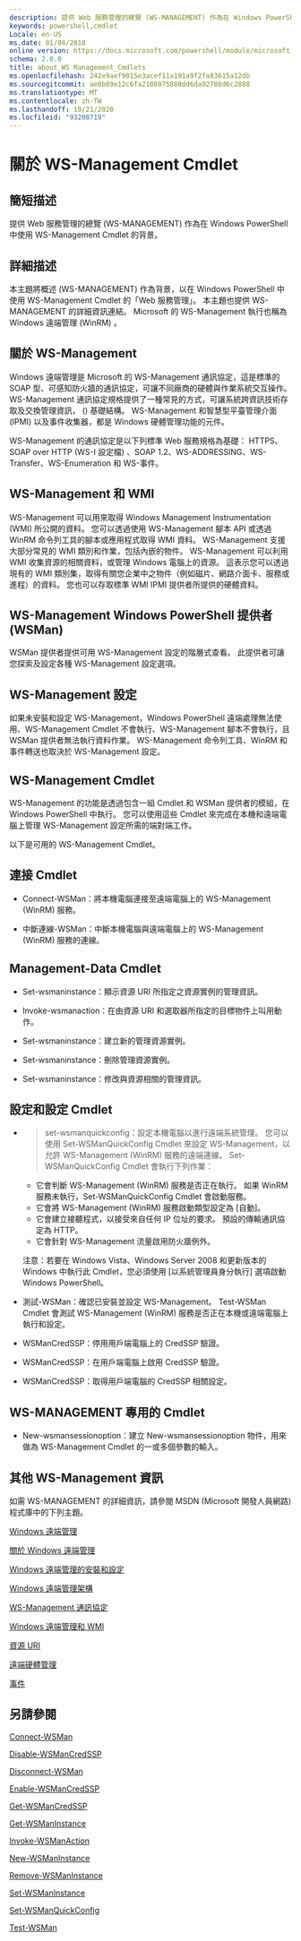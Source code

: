 ```yaml
---
description: 提供 Web 服務管理的總覽 (WS-MANAGEMENT) 作為在 Windows PowerShell 中使用 WS-Management Cmdlet 的背景。
keywords: powershell,cmdlet
Locale: en-US
ms.date: 01/04/2018
online version: https://docs.microsoft.com/powershell/module/microsoft.wsman.management/about/about_ws-management_cmdlets?view=powershell-5.1&WT.mc_id=ps-gethelp
schema: 2.0.0
title: about_WS Management_Cmdlets
ms.openlocfilehash: 242e9aef9015e3acef11a191a9f2fa83615a12db
ms.sourcegitcommit: ae8b89e12c6fa2108075888dd6da92788d6c2888
ms.translationtype: MT
ms.contentlocale: zh-TW
ms.lasthandoff: 10/21/2020
ms.locfileid: "93208719"
---
```

# <a name="about-ws-management-cmdlets"></a>關於 WS-Management Cmdlet

## <a name="short-description"></a>簡短描述

提供 Web 服務管理的總覽 (WS-MANAGEMENT) 作為在 Windows PowerShell 中使用 WS-Management Cmdlet 的背景。

## <a name="long-description"></a>詳細描述

本主題將概述 (WS-MANAGEMENT) 作為背景，以在 Windows PowerShell 中使用 WS-Management Cmdlet 的「Web 服務管理」。 本主題也提供 WS-MANAGEMENT 的詳細資訊連結。 Microsoft 的 WS-Management 執行也稱為 Windows 遠端管理 (WinRM) 。

## <a name="about-ws-management"></a>關於 WS-Management

Windows 遠端管理是 Microsoft 的 WS-Management 通訊協定，這是標準的 SOAP 型、可感知防火牆的通訊協定，可讓不同廠商的硬體與作業系統交互操作。 WS-Management 通訊協定規格提供了一種常見的方式，可讓系統跨資訊技術存取及交換管理資訊， () 基礎結構。 WS-Management 和智慧型平臺管理介面 (IPMI) 以及事件收集器，都是 Windows 硬體管理功能的元件。

WS-Management 的通訊協定是以下列標準 Web 服務規格為基礎： HTTPS、SOAP over HTTP (WS-I 設定檔) 、SOAP 1.2、WS-ADDRESSING、WS-Transfer、WS-Enumeration 和 WS-事件。

## <a name="ws-management-and-wmi"></a>WS-Management 和 WMI

WS-Management 可以用來取得 Windows Management Instrumentation (WMI) 所公開的資料。 您可以透過使用 WS-Management 腳本 API 或透過 WinRM 命令列工具的腳本或應用程式取得 WMI 資料。 WS-Management 支援大部分常見的 WMI 類別和作業，包括內嵌的物件。 WS-Management 可以利用 WMI 收集資源的相關資料，或管理 Windows 電腦上的資源。 這表示您可以透過現有的 WMI 類別集，取得有關您企業中之物件（例如磁片、網路介面卡、服務或進程）的資料。 您也可以存取標準 WMI IPMI 提供者所提供的硬體資料。

## <a name="ws-management-windows-powershell-provider-wsman"></a>WS-Management Windows PowerShell 提供者 (WSMan) 

WSMan 提供者提供可用 WS-Management 設定的階層式查看。 此提供者可讓您探索及設定各種 WS-Management 設定選項。

## <a name="ws-management-configuration"></a>WS-Management 設定

如果未安裝和設定 WS-Management，Windows PowerShell 遠端處理無法使用、WS-Management Cmdlet 不會執行、WS-Management 腳本不會執行，且 WSMan 提供者無法執行資料作業。 WS-Management 命令列工具、WinRM 和事件轉送也取決於 WS-Management 設定。

## <a name="ws-management-cmdlets"></a>WS-Management Cmdlet

WS-Management 的功能是透過包含一組 Cmdlet 和 WSMan 提供者的模組，在 Windows PowerShell 中執行。 您可以使用這些 Cmdlet 來完成在本機和遠端電腦上管理 WS-Management 設定所需的端對端工作。

以下是可用的 WS-Management Cmdlet。

## <a name="connection-cmdlets"></a>連接 Cmdlet

- Connect-WSMan：將本機電腦連接至遠端電腦上的 WS-Management (WinRM) 服務。

- 中斷連線-WSMan：中斷本機電腦與遠端電腦上的 WS-Management (WinRM) 服務的連線。

## <a name="management-data-cmdlets"></a>Management-Data Cmdlet

- Set-wsmaninstance：顯示資源 URI 所指定之資源實例的管理資訊。

- Invoke-wsmanaction：在由資源 URI 和選取器所指定的目標物件上叫用動作。

- Set-wsmaninstance：建立新的管理資源實例。

- Set-wsmaninstance：刪除管理資源實例。

- Set-wsmaninstance：修改與資源相關的管理資訊。

## <a name="setup-and-configuration-cmdlets"></a>設定和設定 Cmdlet

- >set-wsmanquickconfig：設定本機電腦以進行遠端系統管理。
  您可以使用 Set-WSManQuickConfig Cmdlet 來設定 WS-Management，以允許 WS-Management (WinRM) 服務的遠端連線。 Set-WSManQuickConfig Cmdlet 會執行下列作業：
  - 它會判斷 WS-Management (WinRM) 服務是否正在執行。 如果 WinRM 服務未執行，Set-WSManQuickConfig Cmdlet 會啟動服務。
  - 它會將 WS-Management (WinRM) 服務啟動類型設定為 [自動]。
  - 它會建立接聽程式，以接受來自任何 IP 位址的要求。 預設的傳輸通訊協定為 HTTP。
  - 它會針對 WS-Management 流量啟用防火牆例外。

  注意：若要在 Windows Vista、Windows Server 2008 和更新版本的 Windows 中執行此 Cmdlet，您必須使用 [以系統管理員身分執行] 選項啟動 Windows PowerShell。

- 測試-WSMan：確認已安裝並設定 WS-Management。 Test-WSMan Cmdlet 會測試 WS-Management (WinRM) 服務是否正在本機或遠端電腦上執行和設定。

- WSManCredSSP：停用用戶端電腦上的 CredSSP 驗證。

- WSManCredSSP：在用戶端電腦上啟用 CredSSP 驗證。

- WSManCredSSP：取得用戶端電腦的 CredSSP 相關設定。

## <a name="ws-management-specific-cmdlets"></a>WS-MANAGEMENT 專用的 Cmdlet

- New-wsmansessionoption：建立 New-wsmansessionoption 物件，用來做為 WS-Management Cmdlet 的一或多個參數的輸入。

## <a name="additional-ws-management-information"></a>其他 WS-Management 資訊

如需 WS-MANAGEMENT 的詳細資訊，請參閱 MSDN (Microsoft 開發人員網路) 程式庫中的下列主題。

[Windows 遠端管理](/windows/win32/winrm/portal)

[關於 Windows 遠端管理](/windows/win32/winrm/about-windows-remote-management)

[Windows 遠端管理的安裝和設定](/windows/win32/winrm/installation-and-configuration-for-windows-remote-management)

[Windows 遠端管理架構](/windows/win32/winrm/windows-remote-management-architecture)

[WS-Management 通訊協定](/windows/win32/winrm/ws-management-protocol)

[Windows 遠端管理和 WMI](/windows/win32/winrm/windows-remote-management-and-wmi)

[資源 URI](/windows/win32/winrm/resource-uris)

[遠端硬體管理](/windows/win32/winrm/remote-hardware-management)

[事件](/windows/win32/winrm/events)

## <a name="see-also"></a>另請參閱

[Connect-WSMan](xref:Microsoft.WSMan.Management.Connect-WSMan)

[Disable-WSManCredSSP](xref:Microsoft.WSMan.Management.Disable-WSManCredSSP)

[Disconnect-WSMan](xref:Microsoft.WSMan.Management.Disconnect-WSMan)

[Enable-WSManCredSSP](xref:Microsoft.WSMan.Management.Enable-WSManCredSSP)

[Get-WSManCredSSP](xref:Microsoft.WSMan.Management.Get-WSManCredSSP)

[Get-WSManInstance](xref:Microsoft.WSMan.Management.Get-WSManInstance)

[Invoke-WSManAction](xref:Microsoft.WSMan.Management.Invoke-WSManAction)

[New-WSManInstance](xref:Microsoft.WSMan.Management.New-WSManInstance)

[Remove-WSManInstance](xref:Microsoft.WSMan.Management.Remove-WSManInstance)

[Set-WSManInstance](xref:Microsoft.WSMan.Management.Set-WSManInstance)

[Set-WSManQuickConfig](xref:Microsoft.WSMan.Management.Set-WSManQuickConfig)

[Test-WSMan](xref:Microsoft.WSMan.Management.Test-WSMan)
